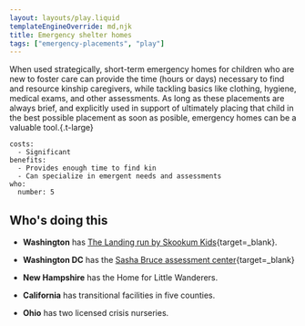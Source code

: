 ```yaml
---
layout: layouts/play.liquid
templateEngineOverride: md,njk
title: Emergency shelter homes
tags: ["emergency-placements", "play"]
---
```


When used strategically, short-term emergency homes for children who are new to foster care can provide the time (hours or days) necessary to find and resource kinship caregivers, while tackling basics like clothing, hygiene, medical exams, and other assessments. As long as these placements are always brief, and explicitly used in support of ultimately placing that child in the best possible placement as soon as posible, emergency homes can be a valuable tool.{.t-large}

    costs:
      - Significant
    benefits:
      - Provides enough time to find kin
      - Can specialize in emergent needs and assessments
    who:
      number: 5

## Who's doing this

* **Washington** has [The Landing run by Skookum Kids](http://www.skookumkids.org/){target=_blank}.

* **Washington DC** has the [Sasha Bruce assessment center](https://www.sashabruce.org/){target=_blank}

* **New Hampshire** has the Home for Little Wanderers.

* **California** has transitional facilities in five counties.

* **Ohio** has two licensed crisis nurseries.